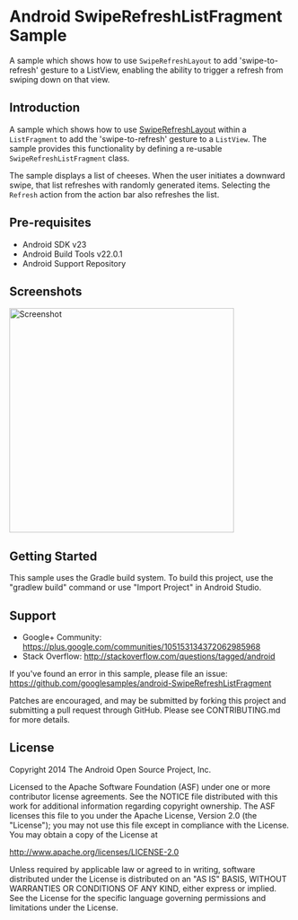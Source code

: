 
Android SwipeRefreshListFragment Sample
===================================

A sample which shows how to use `SwipeRefreshLayout` to add
'swipe-to-refresh' gesture to a ListView, enabling the ability to trigger a refresh
from swiping down on that view.

Introduction
------------

A sample which shows how to use
[SwipeRefreshLayout][1] within a `ListFragment` to add the 'swipe-to-refresh'
gesture to a `ListView`. The sample provides this functionality by defining a
re-usable `SwipeRefreshListFragment` class.

The sample displays a list of cheeses. When the user initiates a downward swipe,
that list refreshes with randomly generated items. Selecting the `Refresh`
action from the action bar also refreshes the list.

[1]: https://developer.android.com/reference/android/support/v4/widget/SwipeRefreshLayout.html

Pre-requisites
--------------

- Android SDK v23
- Android Build Tools v22.0.1
- Android Support Repository

Screenshots
-------------

<img src="screenshots/refresh.png" height="400" alt="Screenshot"/> 

Getting Started
---------------

This sample uses the Gradle build system. To build this project, use the
"gradlew build" command or use "Import Project" in Android Studio.

Support
-------

- Google+ Community: https://plus.google.com/communities/105153134372062985968
- Stack Overflow: http://stackoverflow.com/questions/tagged/android

If you've found an error in this sample, please file an issue:
https://github.com/googlesamples/android-SwipeRefreshListFragment

Patches are encouraged, and may be submitted by forking this project and
submitting a pull request through GitHub. Please see CONTRIBUTING.md for more details.

License
-------

Copyright 2014 The Android Open Source Project, Inc.

Licensed to the Apache Software Foundation (ASF) under one or more contributor
license agreements.  See the NOTICE file distributed with this work for
additional information regarding copyright ownership.  The ASF licenses this
file to you under the Apache License, Version 2.0 (the "License"); you may not
use this file except in compliance with the License.  You may obtain a copy of
the License at

http://www.apache.org/licenses/LICENSE-2.0

Unless required by applicable law or agreed to in writing, software
distributed under the License is distributed on an "AS IS" BASIS, WITHOUT
WARRANTIES OR CONDITIONS OF ANY KIND, either express or implied.  See the
License for the specific language governing permissions and limitations under
the License.

